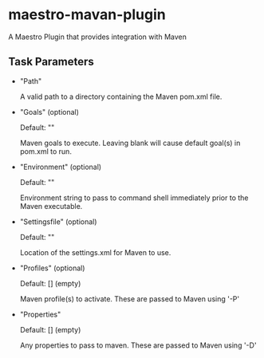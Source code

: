 maestro-mavan-plugin
====================

A Maestro Plugin that provides integration with Maven

Task Parameters
---------------

* "Path"

  A valid path to a directory containing the Maven pom.xml file.

* "Goals" (optional)

  Default: ""
  
  Maven goals to execute.  Leaving blank will cause default goal(s) in pom.xml to run.

* "Environment" (optional)

  Default: ""
  
  Environment string to pass to command shell immediately prior to the Maven executable.

* "Settingsfile" (optional)

  Default: ""
  
  Location of the settings.xml for Maven to use.

* "Profiles" (optional)

  Default: [] (empty)

  Maven profile(s) to activate.  These are passed to Maven using '-P'

* "Properties"

  Default: [] (empty)

  Any properties to pass to maven.  These are passed to Maven using '-D'
